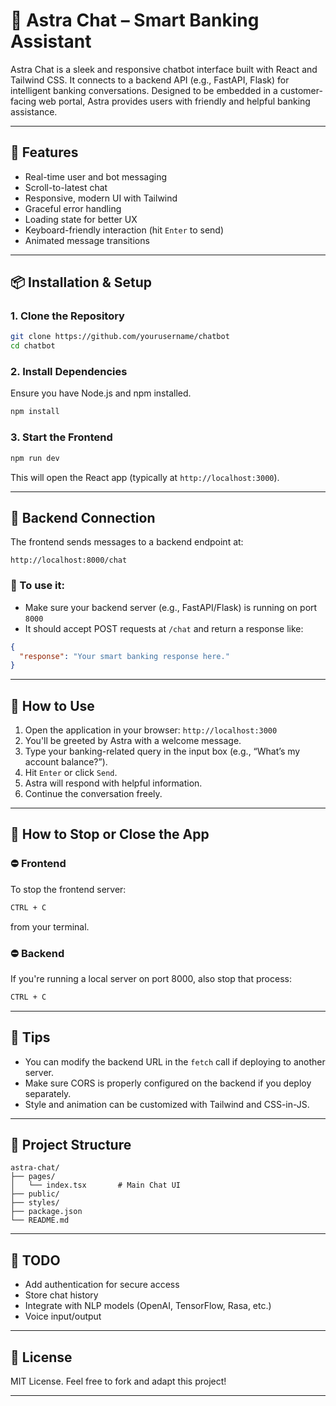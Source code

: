# 💬 Astra Chat – Smart Banking Assistant

Astra Chat is a sleek and responsive chatbot interface built with React and Tailwind CSS. It connects to a backend API (e.g., FastAPI, Flask) for intelligent banking conversations. Designed to be embedded in a customer-facing web portal, Astra provides users with friendly and helpful banking assistance.

---

## 🚀 Features

* Real-time user and bot messaging
* Scroll-to-latest chat
* Responsive, modern UI with Tailwind
* Graceful error handling
* Loading state for better UX
* Keyboard-friendly interaction (hit `Enter` to send)
* Animated message transitions

---

## 📦 Installation & Setup

### 1. **Clone the Repository**

```bash
git clone https://github.com/yourusername/chatbot
cd chatbot
```

### 2. **Install Dependencies**

Ensure you have Node.js and npm installed.

```bash
npm install
```

### 3. **Start the Frontend**

```bash
npm run dev
```

This will open the React app (typically at `http://localhost:3000`).

---

## 🔌 Backend Connection

The frontend sends messages to a backend endpoint at:

```
http://localhost:8000/chat
```

### 🔧 To use it:

* Make sure your backend server (e.g., FastAPI/Flask) is running on port `8000`
* It should accept POST requests at `/chat` and return a response like:

```json
{
  "response": "Your smart banking response here."
}
```

---

## 💬 How to Use

1. Open the application in your browser: `http://localhost:3000`
2. You'll be greeted by Astra with a welcome message.
3. Type your banking-related query in the input box (e.g., “What’s my account balance?”).
4. Hit `Enter` or click `Send`.
5. Astra will respond with helpful information.
6. Continue the conversation freely.

---

## 🛑 How to Stop or Close the App

### ⛔ Frontend

To stop the frontend server:

```bash
CTRL + C
```

from your terminal.

### ⛔ Backend

If you're running a local server on port 8000, also stop that process:

```bash
CTRL + C
```

---

## 🧠 Tips

* You can modify the backend URL in the `fetch` call if deploying to another server.
* Make sure CORS is properly configured on the backend if you deploy separately.
* Style and animation can be customized with Tailwind and CSS-in-JS.

---

## 📁 Project Structure

```
astra-chat/
├── pages/
│   └── index.tsx       # Main Chat UI
├── public/
├── styles/
├── package.json
└── README.md
```

---

## 📌 TODO

* Add authentication for secure access
* Store chat history
* Integrate with NLP models (OpenAI, TensorFlow, Rasa, etc.)
* Voice input/output

---

## 📃 License

MIT License. Feel free to fork and adapt this project!

---
